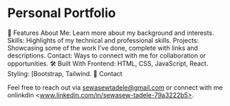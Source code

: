 # Personal Portfolio

🌟 Features
About Me: Learn more about my background and interests.
Skills: Highlights of my technical and professional skills.
Projects: Showcasing some of the work I’ve done, complete with links and descriptions.
Contact: Ways to connect with me for collaboration or opportunities.
🛠️ Built With
Frontend: HTML, CSS, JavaScript, React.
Styling: [Bootstrap, Tailwind.
📧 Contact

Feel free to reach out via sewasewtadele@gmail.com or connect with me onlinkdin <www.linkedin.com/in/sewasew-tadele-79a3222b5>.
